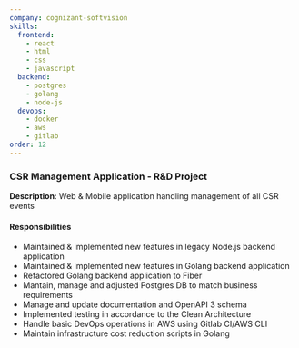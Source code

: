 ```yaml
---
company: cognizant-softvision
skills:
  frontend:
    - react
    - html
    - css
    - javascript
  backend:
    - postgres
    - golang
    - node-js
  devops:
    - docker
    - aws
    - gitlab
order: 12
---
```

### CSR Management Application - R&D Project

**Description**: Web & Mobile application handling management of all CSR events

#### Responsibilities
- Maintained & implemented new features in legacy Node.js backend application
- Maintained & implemented new features in Golang backend application
- Refactored Golang backend application to Fiber
- Mantain, manage and adjusted Postgres DB to match business requirements
- Manage and update documentation and OpenAPI 3 schema
- Implemented testing in accordance to the Clean Architecture
- Handle basic DevOps operations in AWS using Gitlab CI/AWS CLI
- Maintain infrastructure cost reduction scripts in Golang